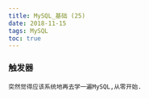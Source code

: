 ```yaml
---
title: MySQL_基础 (25)
date: 2018-11-15
tags: MySQL
toc: true
---
```


### 触发器
    突然觉得应该系统地再去学一遍MySQL,从零开始.

<!-- more -->

#### 